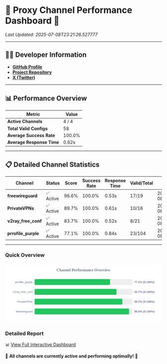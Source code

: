 # 🌟 Proxy Channel Performance Dashboard 🌟

_Last Updated: 2025-07-08T23:21:26.527777_

---

## 👩‍💻 Developer Information

- **[GitHub Profile](https://github.com/4n0nymou3)**  
- **[Project Repository](https://github.com/4n0nymou3/multi-proxy-config-fetcher)**  
- **[X (Twitter)](https://x.com/4n0nymou3)**  

---

## 📊 Performance Overview

| Metric                | Value       |
|-----------------------|-------------|
| **Active Channels**   | 4 / 4       |
| **Total Valid Configs** | 58          |
| **Average Success Rate** | 100.0%      |
| **Average Response Time** | 0.62s       |

---

## 📋 Detailed Channel Statistics

| Channel          | Status     | Score  | Success Rate | Response Time | Valid/Total | Last Success               |
|------------------|------------|--------|--------------|---------------|-------------|----------------------------|
| **freewireguard**  | ✅ Active  | 96.6%  | 100.0% | 0.53s         | 17/19       | 2025-07-08T23:21:26.526333 |
| **PrivateVPNs**  | ✅ Active  | 89.7%  | 100.0% | 0.61s         | 10/16       | 2025-07-08T23:21:25.973088 |
| **v2ray_free_conf**  | ✅ Active  | 83.7%  | 100.0% | 0.52s         | 8/21       | 2025-07-08T23:21:25.318355 |
| **prrofile_purple**  | ✅ Active  | 77.1%  | 100.0% | 0.84s         | 23/104       | 2025-07-08T23:21:24.737441 |

---

### Quick Overview
<div align="center">
  <a href="https://raw.githubusercontent.com/nullluser/NullRepo/refs/heads/main/assets/channel_stats_chart.svg">
    <img src="https://raw.githubusercontent.com/nullluser/NullRepo/refs/heads/main/assets/channel_stats_chart.svg" alt="Source Performance Statistics" width="800">
  </a>
</div>

### Detailed Report
📊 [View Full Interactive Dashboard](https://htmlpreview.github.io/?https://github.com/nullluser/NullRepo/blob/main/assets/performance_report.html)

🎉 **All channels are currently active and performing optimally!** 🎉
